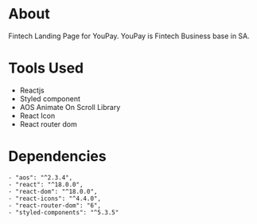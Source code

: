 # About
Fintech Landing Page for YouPay. 
YouPay is Fintech Business base in SA. 

# Tools Used
- Reactjs
- Styled component
- AOS Animate On Scroll Library
- React Icon
- React router dom
# Dependencies
    - "aos": "^2.3.4",
    - "react": "^18.0.0",
    - "react-dom": "^18.0.0",
    - "react-icons": "^4.4.0",
    - "react-router-dom": "6",
    - "styled-components": "^5.3.5"
